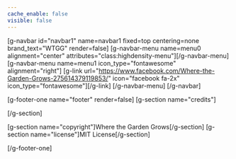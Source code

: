 ```yaml
---
cache_enable: false
visible: false
---
```


[g-navbar id="navbar1" name=navbar1 fixed=top centering=none brand_text="WTGG" render=false]
    [g-navbar-menu name=menu0 alignment="center" attributes="class:highdensity-menu"][/g-navbar-menu]    
    [g-navbar-menu name=menu1 icon_type="fontawesome" alignment="right"]
        [g-link url="https://www.facebook.com/Where-the-Garden-Grows-275614379119853/" icon="facebook fa-2x" icon_type="fontawesome"][/g-link]
    [/g-navbar-menu]
[/g-navbar]

[g-footer-one name="footer" render=false]
[g-section name="credits"]


[/g-section]

[g-section name="copyright"]Where the Garden Grows[/g-section]
[g-section name="license"]MIT License[/g-section]

[/g-footer-one]